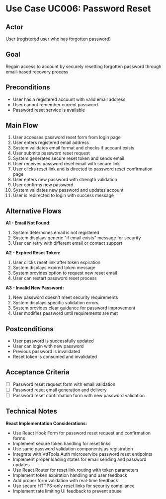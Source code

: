 # Use Case UC006: Password Reset

## Actor
User (registered user who has forgotten password)

## Goal
Regain access to account by securely resetting forgotten password through email-based recovery process

## Preconditions
- User has a registered account with valid email address
- User cannot remember current password
- Password reset service is available

## Main Flow
1. User accesses password reset form from login page
2. User enters registered email address
3. System validates email format and checks if account exists
4. User submits password reset request
5. System generates secure reset token and sends email
6. User receives password reset email with secure link
7. User clicks reset link and is directed to password reset confirmation page
8. User enters new password with strength validation
9. User confirms new password
10. System validates new password and updates account
11. User is redirected to login with success message

## Alternative Flows
**A1 - Email Not Found:**
1. System determines email is not registered
2. System displays generic "if email exists" message for security
3. User can retry with different email or contact support

**A2 - Expired Reset Token:**
1. User clicks reset link after token expiration
2. System displays expired token message
3. System provides option to request new reset email
4. User can restart password reset process

**A3 - Invalid New Password:**
1. New password doesn't meet security requirements
2. System displays specific validation errors
3. System provides clear guidance for password improvement
4. User modifies password until requirements are met

## Postconditions
- User password is successfully updated
- User can login with new password
- Previous password is invalidated
- Reset token is consumed and invalidated

## Acceptance Criteria
- [ ] Password reset request form with email validation
- [ ] Password reset email generation and delivery
- [ ] Password reset confirmation form with new password validation

## Technical Notes
**React Implementation Considerations:**
- Use React Hook Form for password reset request and confirmation forms
- Implement secure token handling for reset links
- Use same password validation components as registration
- Integrate with VttTools.Auth microservice password reset endpoints
- Implement proper loading states for email sending and password updates
- Use React Router for reset link routing with token parameters
- Implement token expiration handling and user feedback
- Add proper form validation with real-time feedback
- Use secure HTTPS-only reset links for security compliance
- Implement rate limiting UI feedback to prevent abuse